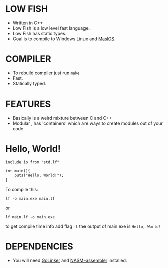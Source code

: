 # LOW FISH
- Written in C++
- Low Fish is a low level fast language.
- Low Fish has static types.
- Goal is to compile to Windows Linux and [MaslOS](https://github.com/marceldobehere/MaslOS).   
# COMPILER
- To rebuild compiler just run `make`
- Fast. 
- Statically typed.

# FEATURES
- Basically is a weird mixture between C and C++
- Modular , has 'containers' which are ways to create modules out of your code

# Hello, World!

```less
include io from "std.lf"

int main(){
    puts("Hello, World!");
}
```

To compile this:
```
lf -o main.exe main.lf
```
or
```
lf main.lf -o main.exe
```
to get compile time info add flag `-t`
the output of main.exe is
`Hello, World!`

# DEPENDENCIES
- You will need [GoLinker](https://www.godevtool.com/#linker) and [NASM-assembler](https://www.nasm.us/) installed.